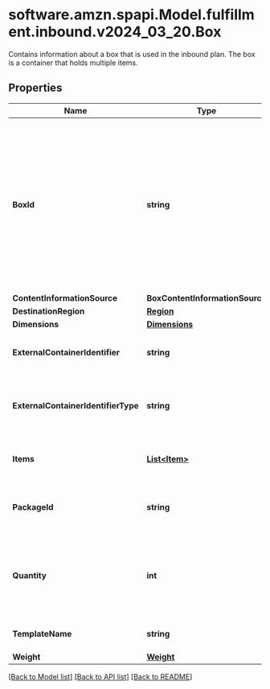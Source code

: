 # software.amzn.spapi.Model.fulfillment.inbound.v2024_03_20.Box
Contains information about a box that is used in the inbound plan. The box is a container that holds multiple items.

## Properties

Name | Type | Description | Notes
------------ | ------------- | ------------- | -------------
**BoxId** | **string** | The ID provided by Amazon that identifies a given box. This ID is comprised of the external shipment ID (which is generated after transportation has been confirmed) and the index of the box. | [optional] 
**ContentInformationSource** | **BoxContentInformationSource** |  | [optional] 
**DestinationRegion** | [**Region**](Region.md) |  | [optional] 
**Dimensions** | [**Dimensions**](Dimensions.md) |  | [optional] 
**ExternalContainerIdentifier** | **string** | The external identifier for this container / box. | [optional] 
**ExternalContainerIdentifierType** | **string** | Type of the external identifier used. Can be: &#x60;AMAZON&#x60;, &#x60;SSCC&#x60;. | [optional] 
**Items** | [**List&lt;Item&gt;**](Item.md) | Items contained within the box. | [optional] 
**PackageId** | **string** | Primary key to uniquely identify a Package (Box or Pallet). | 
**Quantity** | **int** | The number of containers where all other properties like weight or dimensions are identical. | [optional] 
**TemplateName** | **string** | Template name of the box. | [optional] 
**Weight** | [**Weight**](Weight.md) |  | [optional] 

[[Back to Model list]](../README.md#documentation-for-models) [[Back to API list]](../README.md#documentation-for-api-endpoints) [[Back to README]](../README.md)

